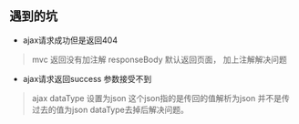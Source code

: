 ##  遇到的坑
- ajax请求成功但是返回404
>  mvc 返回没有加注解 responseBody  默认返回页面， 加上注解解决问题

-  ajax请求返回success 参数接受不到
>  ajax dataType 设置为json  这个json指的是传回的值解析为json 并不是传过去的值为json  dataType去掉后解决问题。
